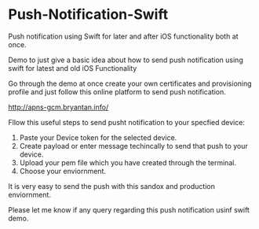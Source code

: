 # Push-Notification-Swift
Push notification using Swift for later and after iOS functionality both at once.

Demo to just give a basic idea about how to send push notification using swift for latest and old iOS Functionality

Go through the demo at once create your own certificates and provisioning profile and just follow this online 
platform to send push notification.

http://apns-gcm.bryantan.info/

Fllow this useful steps to send pusht notification to your specfied device:

1) Paste your Device token for the selected device.
2) Create payload or enter message techincally to send that push to your device.
3) Upload your pem file which you have created through the terminal.
4) Choose your enviornment.

It is very easy to send the push with this sandox and production enviornment.

Please let me know if any query regarding this push notification usinf swift demo.
